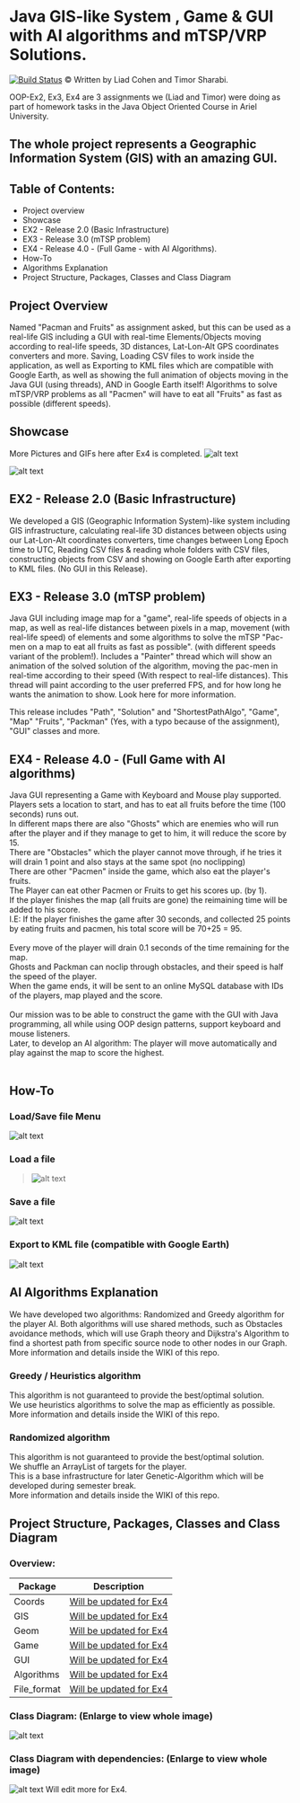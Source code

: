 # Java GIS-like System , Game & GUI with AI algorithms and mTSP/VRP Solutions.



[![Build Status](https://travis-ci.org/joemccann/dillinger.svg?branch=master)](https://github.com/xposionn/OOP-Ex2/)
© Written by Liad Cohen and Timor Sharabi.

OOP-Ex2, Ex3, Ex4 are 3 assignments we (Liad and Timor) were doing as part of homework tasks in the Java Object Oriented Course in Ariel University.


## The whole project represents a Geographic Information System (GIS) with an amazing GUI.

## Table of Contents:
- Project overview
- Showcase
- EX2 - Release 2.0 (Basic Infrastructure)
- EX3 - Release 3.0 (mTSP problem)
- EX4 - Release 4.0 - (Full Game - with AI Algorithms).
- How-To
- Algorithms Explanation
- Project Structure, Packages, Classes and Class Diagram



## Project Overview 
Named "Pacman and Fruits" as assignment asked, but this can be used as a real-life GIS including a GUI with real-time Elements/Objects moving according to real-life speeds, 3D distances, Lat-Lon-Alt GPS coordinates converters and more.
Saving, Loading CSV files to work inside the application, as well as Exporting to KML files which are compatible with Google Earth, as well as showing the full animation of objects moving in the Java GUI (using threads), AND in Google Earth itself!
Algorithms to solve mTSP/VRP problems as all "Pacmen" will have to eat all "Fruits" as fast as possible (different speeds).

## Showcase
More Pictures and GIFs here after Ex4 is completed.
![alt text]()

![alt text](https://camo.githubusercontent.com/6720886e5d4570689d94e5adc5162f3c489d8cb3/68747470733a2f2f692e6962622e636f2f5a4b714c6b64622f53637265656e73686f742d312e706e67)

## EX2 - Release 2.0 (Basic Infrastructure)
We developed a GIS (Geographic Information System)-like system including GIS infrastructure, calculating real-life 3D distances between objects using our Lat-Lon-Alt coordinates converters, time changes between Long Epoch time to UTC, 
Reading CSV files & reading whole folders with CSV files, constructing objects from CSV and showing on Google Earth after exporting to KML files. 
(No GUI in this Release).


## EX3 - Release 3.0 (mTSP problem)
Java GUI including image map for a "game", real-life speeds of objects in a map, as well as real-life distances between pixels in a map, movement (with real-life speed) of elements and some algorithms to solve the mTSP "Pac-men on a map to eat all fruits as fast as possible". (with different speeds variant of the problem!).
Includes a "Painter" thread which will show an animation of the solved solution of the algorithm, moving the pac-men in real-time according to their speed (With respect to real-life distances). This thread will paint according to the user preferred FPS, and for how long he wants the animation to show.  Look here for more information.

This release includes "Path", "Solution" and "ShortestPathAlgo", "Game", "Map" "Fruits", "Packman" (Yes, with a typo because of the assignment), "GUI" classes and more.

## EX4 - Release 4.0 - (Full Game with AI algorithms)

Java GUI representing a Game with Keyboard and Mouse play supported.  <br>
Players sets a location to start, and has to eat all fruits before the time (100 seconds) runs out.  <br>
In different maps there are also "Ghosts" which are enemies who will run after the player and if they manage to get to him, it will reduce the score by 15. <br>
There are "Obstacles" which the player cannot move through, if he tries it will drain 1 point and also stays at the same spot (no noclipping) <br>
There are other "Pacmen" inside the game, which also eat the player's fruits. <br>
The Player can eat other Pacmen or Fruits to get his scores up. (by 1). <br>
If the player finishes the map (all fruits are gone) the reimaining time will be added to his score. <br>
I.E: If the player finishes the game after 30 seconds, and collected 25 points by eating fruits and pacmen, his total score will be 70+25 = 95. <br>
 <br>
Every move of the player will drain 0.1 seconds of the time remaining for the map. <br>
Ghosts and Packman can noclip through obstacles, and their speed is half the speed of the player. <br>
When the game ends, it will be sent to an online MySQL database with IDs of the players, map played and the score. <br>
 <br>
Our mission was to be able to construct the game with the GUI with Java programming, all while using OOP design patterns, support keyboard and mouse listeners.  <br>
Later, to develop an AI algorithm: The player will move automatically and play against the map to score the highest. <br>
 <br>

##  How-To
### Load/Save file Menu
![alt text](https://i.imgur.com/BiGHdNc.jpg)
### Load a file

>![alt text](https://i.imgur.com/UIJZV0I.png)
### Save a file

![alt text](https://i.imgur.com/ckQPGyL.png)

### Export to KML file (compatible with Google Earth)

![alt text](https://i.imgur.com/rLI1jXf.jpg)

## AI Algorithms Explanation
We have developed two algorithms: Randomized and Greedy algorithm for the player AI.
Both algorithms will use shared methods, such as Obstacles avoidance methods, which will use Graph theory and Dijkstra's Algorithm
to find a shortest path from specific source node to other nodes in our Graph.
More information and details inside the WIKI of this repo.

### Greedy / Heuristics algorithm
This algorithm is not guaranteed to provide the best/optimal solution. <br>
We use heuristics algorithms to solve the map as efficiently as possible. <br>
More information and details inside the WIKI of this repo. <br>

### Randomized algorithm
This algorithm is not guaranteed to provide the best/optimal solution. <br>
We shuffle an ArrayList of targets for the player.  <br>
This is a base infrastructure for later Genetic-Algorithm which will be developed during semester break. <br>
More information and details inside the WIKI of this repo. <br>


## Project Structure, Packages, Classes and Class Diagram

### Overview:
| Package| Description|
| ------ | ------ |
| Coords| [Will be updated for Ex4][sameREADME]|
| GIS 	| [Will be updated for Ex4][sameREADME] |
| Geom | [Will be updated for Ex4][sameREADME] |
| Game | [Will be updated for Ex4][sameREADME] |
| GUI| [Will be updated for Ex4][sameREADME] |
| Algorithms | [Will be updated for Ex4][sameREADME] |
| File_format| [Will be updated for Ex4][sameREADME] |


   [sameREADME]: <https://github.com/xposionn/OOP-Ex2/edit/master/README.md>

### Class Diagram: (Enlarge to view whole image)
![alt text](https://github.com/xposionn/OOP-Ex2/blob/master/ClassDiagram/Ex3-NoDependenciesClassDiagram.png?raw=true)
### Class Diagram with dependencies: (Enlarge to view whole image)
![alt text](https://github.com/xposionn/OOP-Ex2/blob/master/ClassDiagram/Ex3-WithDependenciesClassDiagram.png)
Will edit more for Ex4.
